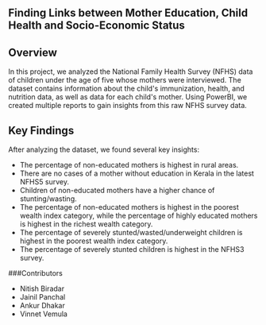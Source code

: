 
## Finding Links between Mother Education, Child Health and Socio-Economic Status
## Overview
In this project, we analyzed the National Family Health Survey (NFHS) data of children under the age of five whose mothers were interviewed. The dataset contains information about the child's immunization, health, and nutrition data, as well as data for each child's mother.
Using PowerBI, we created multiple reports to gain insights from this raw NFHS survey data.

## Key Findings
After analyzing the dataset, we found several key insights:

- The percentage of non-educated mothers is highest in rural areas.
- There are no cases of a mother without education in Kerala in the latest NFHS5 survey.
- Children of non-educated mothers have a higher chance of stunting/wasting.
-  The percentage of non-educated mothers is highest in the poorest wealth index category, while the percentage of highly educated mothers is highest in the richest wealth category.
-  The percentage of severely stunted/wasted/underweight children is highest in the poorest wealth index category.
-  The percentage of severely stunted children is highest in the NFHS3 survey.

###Contributors
-  Nitish Biradar
-  Jainil Panchal
-  Ankur Dhakar
-  Vinnet Vemula
